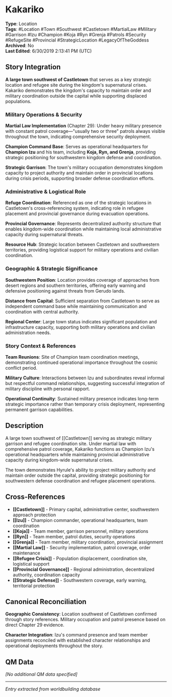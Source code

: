 # Kakariko

**Type**: Location  
**Tags**: #Location #Town #Southwest #Castletown #MartialLaw #Military #Garrison #Izu #Champion #Koja #Ryn #Grenja #Patrols #Security #RefugeSite #Provincial #StrategicLocation #LegacyOfTheGoddess  
**Archived**: No  
**Last Edited**: 6/30/2019 2:13:41 PM (UTC)

## Story Integration

**A large town southwest of Castletown** that serves as a key strategic location and refugee site during the kingdom's supernatural crises. Kakariko demonstrates the kingdom's capacity to maintain order and military coordination outside the capital while supporting displaced populations.

### Military Operations & Security
**Martial Law Implementation** (Chapter 29): Under heavy military presence with constant patrol coverage—"usually two or three" patrols always visible throughout the town, indicating comprehensive security deployment.

**Champion Command Base**: Serves as operational headquarters for **Champion Izu** and his team, including **Koja, Ryn, and Grenja**, providing strategic positioning for southwestern kingdom defense and coordination.

**Strategic Garrison**: The town's military occupation demonstrates kingdom capacity to project authority and maintain order in provincial locations during crisis periods, supporting broader defense coordination efforts.

### Administrative & Logistical Role
**Refuge Coordination**: Referenced as one of the strategic locations in Castletown's cross-referencing system, indicating role in refugee placement and provincial governance during evacuation operations.

**Provincial Governance**: Represents decentralized authority structure that enables kingdom-wide coordination while maintaining local administrative capacity during supernatural threats.

**Resource Hub**: Strategic location between Castletown and southwestern territories, providing logistical support for military operations and civilian coordination.

### Geographic & Strategic Significance
**Southwestern Position**: Location provides coverage of approaches from desert regions and southern territories, offering early warning and defensive positioning against threats from Gerudo lands.

**Distance from Capital**: Sufficient separation from Castletown to serve as independent command base while maintaining communication and coordination with central authority.

**Regional Center**: Large town status indicates significant population and infrastructure capacity, supporting both military operations and civilian administration needs.

### Story Context & References
**Team Reunions**: Site of Champion team coordination meetings, demonstrating continued operational importance throughout the cosmic conflict period.

**Military Culture**: Interactions between Izu and subordinates reveal informal but respectful command relationships, suggesting successful integration of military discipline with personal rapport.

**Operational Continuity**: Sustained military presence indicates long-term strategic importance rather than temporary crisis deployment, representing permanent garrison capabilities.

## Description
A large town southwest of [[Castletown]] serving as strategic military garrison and refugee coordination site. Under martial law with comprehensive patrol coverage, Kakariko functions as Champion Izu's operational headquarters while maintaining provincial administrative capacity during kingdom-wide supernatural crises.

The town demonstrates Hyrule's ability to project military authority and maintain order outside the capital, providing strategic positioning for southwestern defense coordination and refugee placement operations.

## Cross-References
- **[[Castletown]]** - Primary capital, administrative center, southwestern approach protection
- **[[Izu]]** - Champion commander, operational headquarters, team coordination
- **[[Koja]]** - Team member, garrison personnel, military operations
- **[[Ryn]]** - Team member, patrol duties, security operations  
- **[[Grenja]]** - Team member, military coordination, provincial assignment
- **[[Martial Law]]** - Security implementation, patrol coverage, order maintenance
- **[[Refugee Crisis]]** - Population displacement, coordination site, logistical support
- **[[Provincial Governance]]** - Regional administration, decentralized authority, coordination capacity
- **[[Strategic Defense]]** - Southwestern coverage, early warning, territorial protection

## Canonical Reconciliation
**Geographic Consistency**: Location southwest of Castletown confirmed through story references. Military occupation and patrol presence based on direct Chapter 29 evidence.

**Character Integration**: Izu's command presence and team member assignments reconciled with established character relationships and operational deployments throughout the story.

## QM Data
*[No additional QM data specified]*

---
*Entry extracted from worldbuilding database*
